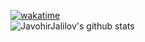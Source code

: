 [![wakatime](https://wakatime.com/badge/user/018d54ae-4681-4931-ba62-2ba33d04f610.svg)](https://wakatime.com/@018d54ae-4681-4931-ba62-2ba33d04f610) \
![JavohirJalilov's github stats](https://github-readme-stats.vercel.app/api?username=JavohirJalilov&show_icons=true&theme=tokyonight)
<!-- Here are some ideas to get you started:

- 🔭 I’m currently working on ...
- 🌱 I’m currently learning ...
- 👯 I’m looking to collaborate on ...
- 🤔 I’m looking for help with ...
- 💬 Ask me about ...
- 📫 How to reach me: ...
- 😄 Pronouns: ...
- ⚡ Fun fact: ... -->
